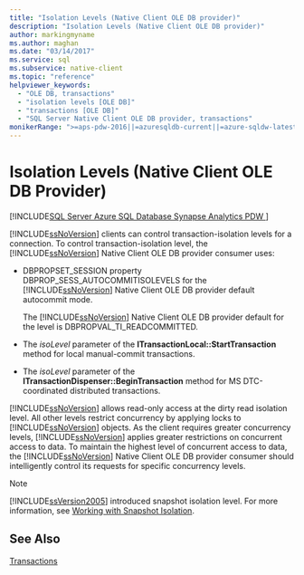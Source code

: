 ```yaml
---
title: "Isolation Levels (Native Client OLE DB provider)"
description: "Isolation Levels (Native Client OLE DB provider)"
author: markingmyname
ms.author: maghan
ms.date: "03/14/2017"
ms.service: sql
ms.subservice: native-client
ms.topic: "reference"
helpviewer_keywords:
  - "OLE DB, transactions"
  - "isolation levels [OLE DB]"
  - "transactions [OLE DB]"
  - "SQL Server Native Client OLE DB provider, transactions"
monikerRange: ">=aps-pdw-2016||=azuresqldb-current||=azure-sqldw-latest||>=sql-server-2016||>=sql-server-linux-2017||=azuresqldb-mi-current"
---
```

# Isolation Levels (Native Client OLE DB Provider)
[!INCLUDE[SQL Server Azure SQL Database Synapse Analytics PDW ](../../includes/applies-to-version/sql-asdb-asdbmi-asa-pdw.md)]

  [!INCLUDE[ssNoVersion](../../includes/ssnoversion-md.md)] clients can control transaction-isolation levels for a connection. To control transaction-isolation level, the [!INCLUDE[ssNoVersion](../../includes/ssnoversion-md.md)] Native Client OLE DB provider consumer uses:  
  
-   DBPROPSET_SESSION property DBPROP_SESS_AUTOCOMMITISOLEVELS for the [!INCLUDE[ssNoVersion](../../includes/ssnoversion-md.md)] Native Client OLE DB provider default autocommit mode.  
  
     The [!INCLUDE[ssNoVersion](../../includes/ssnoversion-md.md)] Native Client OLE DB provider default for the level is DBPROPVAL_TI_READCOMMITTED.  
  
-   The *isoLevel* parameter of the **ITransactionLocal::StartTransaction** method for local manual-commit transactions.  
  
-   The *isoLevel* parameter of the **ITransactionDispenser::BeginTransaction** method for MS DTC-coordinated distributed transactions.  
  
 [!INCLUDE[ssNoVersion](../../includes/ssnoversion-md.md)] allows read-only access at the dirty read isolation level. All other levels restrict concurrency by applying locks to [!INCLUDE[ssNoVersion](../../includes/ssnoversion-md.md)] objects. As the client requires greater concurrency levels, [!INCLUDE[ssNoVersion](../../includes/ssnoversion-md.md)] applies greater restrictions on concurrent access to data. To maintain the highest level of concurrent access to data, the [!INCLUDE[ssNoVersion](../../includes/ssnoversion-md.md)] Native Client OLE DB provider consumer should intelligently control its requests for specific concurrency levels.  
  
> [!NOTE]  
>  [!INCLUDE[ssVersion2005](../../includes/ssversion2005-md.md)] introduced snapshot isolation level. For more information, see [Working with Snapshot Isolation](../../relational-databases/native-client/features/working-with-snapshot-isolation.md).  
  
## See Also  
 [Transactions](../../relational-databases/native-client-ole-db-transactions/transactions.md)  
  
  
